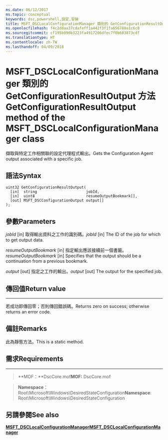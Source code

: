 ```yaml
---
ms.date: 06/12/2017
ms.topic: conceptual
keywords: dsc,powershell,設定,安裝
title: MSFT_DSCLocalConfigurationManager 類別的 GetConfigurationResultOutput 方法
ms.openlocfilehash: f4c2ddaa37cdafeff1a442f3f1fa656788a1c6c8
ms.sourcegitcommit: cf195b090b3223fa4917206dfec7f0b603873cdf
ms.translationtype: HT
ms.contentlocale: zh-TW
ms.lasthandoff: 04/09/2018
---
```

# <a name="getconfigurationresultoutput-method-of-the-msftdsclocalconfigurationmanager-class"></a><span data-ttu-id="30aed-103">MSFT_DSCLocalConfigurationManager 類別的 GetConfigurationResultOutput 方法</span><span class="sxs-lookup"><span data-stu-id="30aed-103">GetConfigurationResultOutput method of the MSFT_DSCLocalConfigurationManager class</span></span>

<span data-ttu-id="30aed-104">擷取與特定工作相關聯的設定代理程式輸出。</span><span class="sxs-lookup"><span data-stu-id="30aed-104">Gets the Configuration Agent output associated with a specific job.</span></span>

<a name="syntax"></a><span data-ttu-id="30aed-105">語法</span><span class="sxs-lookup"><span data-stu-id="30aed-105">Syntax</span></span>
------

```mof
uint32 GetConfigurationResultOutput(
  [in]  string                      jobId,
  [in]  uint8                       resumeOutputBookmark[],
  [out] MSFT_DSCConfigurationOutput output[]
);
```

<a name="parameters"></a><span data-ttu-id="30aed-106">參數</span><span class="sxs-lookup"><span data-stu-id="30aed-106">Parameters</span></span>
----------

<span data-ttu-id="30aed-107">*jobId* \[in\] 取得輸出資料之工作的識別碼。</span><span class="sxs-lookup"><span data-stu-id="30aed-107">*jobId* \[in\] The ID of the job for which to get output data.</span></span>

<span data-ttu-id="30aed-108">*resumeOutputBookmark* \[in\] 指定輸出應該接續前一個書籤。</span><span class="sxs-lookup"><span data-stu-id="30aed-108">*resumeOutputBookmark* \[in\] Specifies that the output should be a continuation from a previous bookmark.</span></span>

<span data-ttu-id="30aed-109">*output* \[out\] 指定之工作的輸出。</span><span class="sxs-lookup"><span data-stu-id="30aed-109">*output* \[out\] The output for the specified job.</span></span>

## <a name="return-value"></a><span data-ttu-id="30aed-110">傳回值</span><span class="sxs-lookup"><span data-stu-id="30aed-110">Return value</span></span>
------------

<span data-ttu-id="30aed-111">若成功即傳回零；否則傳回錯誤碼。</span><span class="sxs-lookup"><span data-stu-id="30aed-111">Returns zero on success; otherwise returns an error code.</span></span>

## <a name="remarks"></a><span data-ttu-id="30aed-112">備註</span><span class="sxs-lookup"><span data-stu-id="30aed-112">Remarks</span></span>

<span data-ttu-id="30aed-113">此為靜態方法。</span><span class="sxs-lookup"><span data-stu-id="30aed-113">This is a static method.</span></span>

## <a name="requirements"></a><span data-ttu-id="30aed-114">需求</span><span class="sxs-lookup"><span data-stu-id="30aed-114">Requirements</span></span>
------------
><span data-ttu-id="30aed-115">**MOF：**DscCore.mof</span><span class="sxs-lookup"><span data-stu-id="30aed-115">**MOF:** DscCore.mof</span></span>

><span data-ttu-id="30aed-116">**Namespace**：Root\Microsoft\Windows\DesiredStateConfiguration</span><span class="sxs-lookup"><span data-stu-id="30aed-116">**Namespace**: Root\Microsoft\Windows\DesiredStateConfiguration</span></span>


## <a name="see-also"></a><span data-ttu-id="30aed-117">另請參閱</span><span class="sxs-lookup"><span data-stu-id="30aed-117">See also</span></span>


[<span data-ttu-id="30aed-118">**MSFT_DSCLocalConfigurationManager**</span><span class="sxs-lookup"><span data-stu-id="30aed-118">**MSFT_DSCLocalConfigurationManager**</span></span>](msft-dsclocalconfigurationmanager.md)
